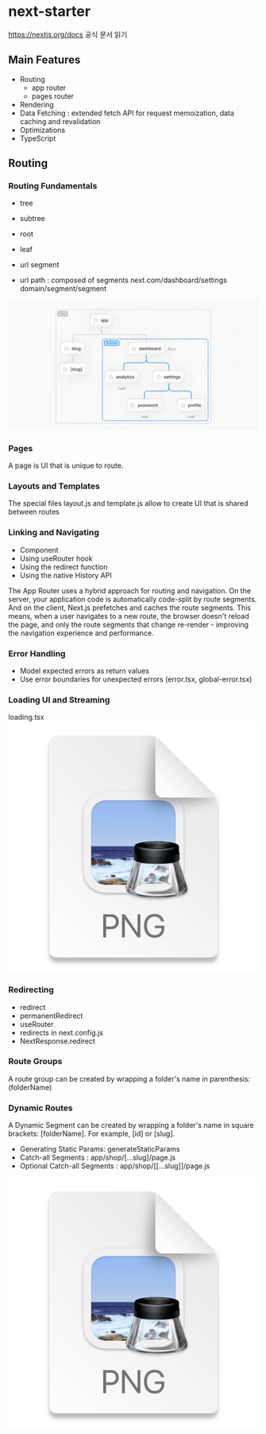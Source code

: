 # next-starter

https://nextjs.org/docs
공식 문서 읽기


## Main Features
- Routing
    - app router
    - pages router
- Rendering
- Data Fetching : extended fetch API for request memoization, data caching and revalidation
- Optimizations
- TypeScript

## Routing

### Routing Fundamentals
- tree
- subtree
- root
- leaf

- url segment
- url path : composed of segments
  next.com/dashboard/settings
  domain/segment/segment

![img.png](image/tree.png)

### Pages
A page is UI that is unique to route.

### Layouts and Templates
The special files layout.js and template.js allow to create UI that is shared between routes

### Linking and Navigating

- <Link> Component
- Using useRouter hook
- Using the redirect function
- Using the native History API

The App Router uses a hybrid approach for routing and navigation. 
On the server, your application code is automatically code-split by route segments. And on the client, Next.js prefetches and caches the route segments. 
This means, when a user navigates to a new route, the browser doesn't reload the page, 
and only the route segments that change re-render - improving the navigation experience and performance.


### Error Handling
- Model expected errors as return values
- Use error boundaries for unexpected errors (error.tsx, global-error.tsx)

### Loading UI and Streaming
loading.tsx
![img.png](image/suspense.png)


### Redirecting
- redirect
- permanentRedirect
- useRouter
- redirects in next.config.js
- NextResponse.redirect

### Route Groups
A route group can be created by wrapping a folder's name in parenthesis: (folderName)

### Dynamic Routes
A Dynamic Segment can be created by wrapping a folder's name in square brackets: [folderName]. 
For example, [id] or [slug].

- Generating Static Params: generateStaticParams
- Catch-all Segments : app/shop/[...slug]/page.js
- Optional Catch-all Segments : app/shop/[[...slug]]/page.js

![img.png](image/dynamic-routes.png)